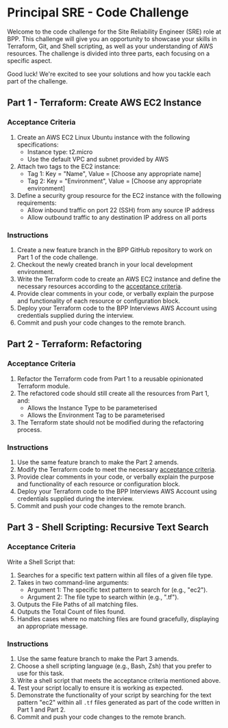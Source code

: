 # Principal SRE - Code Challenge

Welcome to the code challenge for the Site Reliability Engineer (SRE) role at BPP. This challenge will give you an opportunity to showcase your skills in Terraform, Git, and Shell scripting, as well as your understanding of AWS resources. The challenge is divided into three parts, each focusing on a specific aspect.

Good luck! We're excited to see your solutions and how you tackle each part of the challenge.

## Part 1 - Terraform: Create AWS EC2 Instance

### Acceptance Criteria

1. Create an AWS EC2 Linux Ubuntu instance with the following specifications:
   - Instance type: t2.micro
   - Use the default VPC and subnet provided by AWS
2. Attach two tags to the EC2 instance:
   - Tag 1: Key = "Name", Value = [Choose any appropriate name]
   - Tag 2: Key = "Environment", Value = [Choose any appropriate environment]
3. Define a security group resource for the EC2 instance with the following requirements:
   - Allow inbound traffic on port 22 (SSH) from any source IP address
   - Allow outbound traffic to any destination IP address on all ports

### Instructions

1. Create a new feature branch in the BPP GitHub repository to work on Part 1 of the code challenge.
2. Checkout the newly created branch in your local development environment.
3. Write the Terraform code to create an AWS EC2 instance and define the necessary resources according to the [acceptance criteria](#acceptance-criteria).
4. Provide clear comments in your code, or verbally explain the purpose and functionality of each resource or configuration block.
5. Deploy your Terraform code to the BPP Interviews AWS Account using credentials supplied during the interview.
6. Commit and push your code changes to the remote branch.

## Part 2 - Terraform: Refactoring

### Acceptance Criteria

1. Refactor the Terraform code from Part 1 to a reusable opinionated Terraform module.
2. The refactored code should still create all the resources from Part 1, and:
   - Allows the Instance Type to be parameterised
   - Allows the Environment Tag to be parameterised
3. The Terraform state should not be modified during the refactoring process.

### Instructions

1. Use the same feature branch to make the Part 2 amends.
2. Modify the Terraform code to meet the necessary [acceptance criteria](#acceptance-criteria).
3. Provide clear comments in your code, or verbally explain the purpose and functionality of each resource or configuration block.
4. Deploy your Terraform code to the BPP Interviews AWS Account using credentials supplied during the interview.
5. Commit and push your code changes to the remote branch.

## Part 3 - Shell Scripting: Recursive Text Search

### Acceptance Criteria

Write a Shell Script that:

1. Searches for a specific text pattern within all files of a given file type.
2. Takes in two command-line arguments:
   - Argument 1: The specific text pattern to search for (e.g., "ec2").
   - Argument 2: The file type to search within (e.g., ".tf").
3. Outputs the File Paths of all matching files.
4. Outputs the Total Count of files found.
5. Handles cases where no matching files are found gracefully, displaying an appropriate message.

### Instructions

1. Use the same feature branch to make the Part 3 amends.
2. Choose a shell scripting language (e.g., Bash, Zsh) that you prefer to use for this task.
3. Write a shell script that meets the acceptance criteria mentioned above.
4. Test your script locally to ensure it is working as expected.
5. Demonstrate the functionality of your script by searching for the text pattern "ec2" within all `.tf` files generated as part of the code written in Part 1 and Part 2.
6. Commit and push your code changes to the remote branch.

